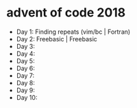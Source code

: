 # advent of code 2018

* Day 1: Finding repeats (vim/bc | Fortran)
* Day 2: Freebasic | Freebasic
* Day 3:
* Day 4:
* Day 5:
* Day 6:
* Day 7:
* Day 8:
* Day 9:
* Day 10:

